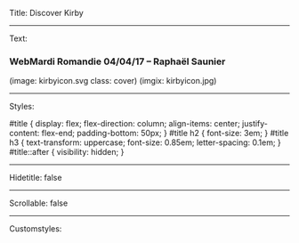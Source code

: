 Title: Discover Kirby

----

Text: 

### WebMardi Romandie 04/04/17 – Raphaël Saunier

(image: kirbyicon.svg class: cover)
(imgix: kirbyicon.jpg)

----

Styles: 

#title {
  display: flex;
  flex-direction: column;
  align-items: center;
  justify-content: flex-end;
  padding-bottom: 50px;
}
#title h2 {
  font-size: 3em;
}
#title h3 {
  text-transform: uppercase;
  font-size: 0.85em;
  letter-spacing: 0.1em;
}
#title::after {
  visibility: hidden;
}

----

Hidetitle: false

----

Scrollable: false

----

Customstyles: 